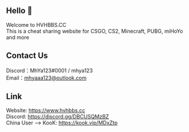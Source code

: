 ## Hello 👋
Welcome to HVHBBS.CC<br/>
This is a cheat sharing website for CSGO, CS2, Minecraft, PUBG, miHoYo and more

## Contact Us
Discord：MhYa123#0001 / mhya123<br/>
Email：mhyaaa123@outlook.com

## Link
Website: https://www.hvhbbs.cc<br/>
Discord: https://discord.gg/DBCUSQMzBZ<br/>
China User --> KooK: https://kook.vip/MDxZtp
